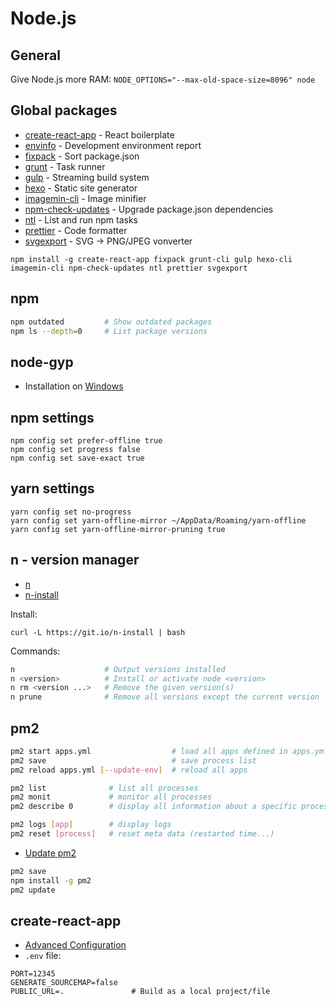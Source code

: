 # Node.js

## General

Give Node.js more RAM: `NODE_OPTIONS="--max-old-space-size=8096" node`

## Global packages

- [create-react-app](https://github.com/facebook/create-react-app) - React boilerplate
- [envinfo](https://github.com/tabrindle/envinfo) - Development environment report
- [fixpack](https://www.npmjs.com/package/fixpack) - Sort package.json
- [grunt](https://gruntjs.com/) - Task runner
- [gulp](https://gruntjs.com/) - Streaming build system
- [hexo](https://hexo.io/) - Static site generator
- [imagemin-cli](https://www.npmjs.com/package/imagemin-cli) - Image minifier
- [npm-check-updates](https://www.npmjs.com/package/npm-check-updates) - Upgrade package.json dependencies
- [ntl](https://www.npmjs.com/package/ntl) - List and run npm tasks
- [prettier](https://prettier.io/) - Code formatter
- [svgexport](https://github.com/shakiba/svgexport) - SVG → PNG/JPEG vonverter

```
npm install -g create-react-app fixpack grunt-cli gulp hexo-cli imagemin-cli npm-check-updates ntl prettier svgexport
```

## npm

```bash
npm outdated         # Show outdated packages
npm ls --depth=0     # List package versions
```

## node-gyp

- Installation on [Windows](https://github.com/nodejs/node-gyp#on-windows)

## npm settings

```
npm config set prefer-offline true
npm config set progress false
npm config set save-exact true
```

## yarn settings

```
yarn config set no-progress
yarn config set yarn-offline-mirror ~/AppData/Roaming/yarn-offline
yarn config set yarn-offline-mirror-pruning true
```

## n - version manager

- [n](https://github.com/tj/n)
- [n-install](https://github.com/mklement0/n-install)

Install:

```
curl -L https://git.io/n-install | bash
```

Commands:

```bash
n                    # Output versions installed
n <version>          # Install or activate node <version>
n rm <version ...>   # Remove the given version(s)
n prune              # Remove all versions except the current version
```

## pm2

```bash
pm2 start apps.yml                  # load all apps defined in apps.yml
pm2 save                            # save process list
pm2 reload apps.yml [--update-env]  # reload all apps

pm2 list              # list all processes
pm2 monit             # monitor all processes
pm2 describe 0        # display all information about a specific process

pm2 logs [app]        # display logs
pm2 reset [process]   # reset meta data (restarted time...)
```

- [Update pm2](http://pm2.keymetrics.io/docs/usage/update-pm2/)

```bash
pm2 save
npm install -g pm2
pm2 update
```

## create-react-app

- [Advanced Configuration](https://github.com/facebookincubator/create-react-app/blob/master/packages/react-scripts/template/README.md#advanced-configuration)
- `.env` file:

```
PORT=12345
GENERATE_SOURCEMAP=false
PUBLIC_URL=.               # Build as a local project/file
```
